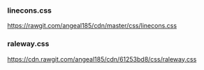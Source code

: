 
### linecons.css
https://rawgit.com/angeal185/cdn/master/css/linecons.css

### raleway.css
https://cdn.rawgit.com/angeal185/cdn/61253bd8/css/raleway.css

